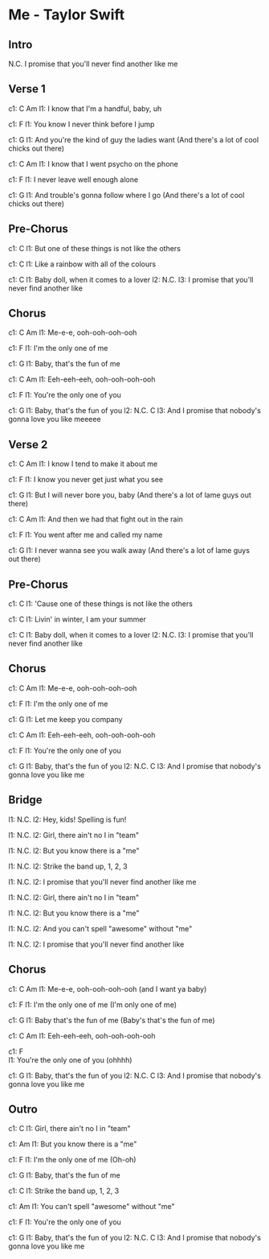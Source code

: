 ---
---

# Me - Taylor Swift

## Intro

   N.C.
I promise that you'll never find another like me


## Verse 1

c1: C                                  Am
l1:   I know that I'm a handful, baby, uh

c1:                                   F
l1: You know I never think before I jump

c1:                                          G
l1: And you're the kind of guy the ladies want  (And there's a lot of cool chicks out there)

c1: C                                    Am
l1:   I know that I went psycho on the phone

c1:                            F
l1: I never leave well enough alone

c1:                                      G
l1: And trouble's gonna follow where I go (And there's a lot of cool chicks out there)

## Pre-Chorus

c1:     C
l1: But one of these things is not like the others

c1:  C
l1: Like a rainbow with all of the colours

c1:  C
l1: Baby doll, when it comes to a lover
l2:   N.C.
l3: I promise that you'll never find another like

## Chorus

c1:      C           Am
l1: Me-e-e, ooh-ooh-ooh-ooh

c1: F
l1: I'm the only one of me

c1:  G
l1: Baby, that's the fun of me

c1:         C             Am
l1: Eeh-eeh-eeh, ooh-ooh-ooh-ooh

c1: F
l1: You're the only one of you

c1:  G
l1: Baby, that's the fun of you
l2:        N.C.                                         C
l3: And I promise that nobody's gonna love you like meeeee

## Verse 2

c1: C                                  Am
l1:   I know I tend to make it about me

c1:                                      F
l1: I know you never get just what you see

c1:                               G
l1: But I will never bore you, baby (And there's a lot of lame guys out there)

c1: C                                          Am
l1:   And then we had that fight out in the rain

c1:                                   F
l1: You went after me and called my name

c1:                               G
l1: I never wanna see you walk away (And there's a lot of lame guys out there)

## Pre-Chorus

c1:        C
l1: 'Cause one of these things is not like the others

c1:  C
l1: Livin' in winter, I am your summer

c1:  C
l1: Baby doll, when it comes to a lover
l2:    N.C.
l3: I promise that you'll never find another like

## Chorus

c1:      C           Am
l1: Me-e-e, ooh-ooh-ooh-ooh

c1: F
l1: I'm the only one of me

c1:  G
l1: Let me keep you company

c1:         C             Am
l1: Eeh-eeh-eeh, ooh-ooh-ooh-ooh

c1: F
l1: You're the only one of you

c1:  G
l1: Baby, that's the fun of you
l2:        N.C.                                     C
l3: And I promise that nobody's gonna love you like me

## Bridge

l1:  N.C.
l2: Hey, kids! Spelling is fun!

l1:  N.C.
l2: Girl, there ain't no I in "team"

l1:  N.C.
l2: But you know there is a "me"

l1:  N.C.
l2: Strike the band up, 1, 2, 3

l1:   N.C.
l2: I promise that you'll never find another like me

l1:  N.C.
l2: Girl, there ain't no I in "team"

l1:  N.C.
l2: But you know there is a "me"

l1:          N.C.
l2: And you can't spell "awesome" without "me"

l1:    N.C.
l2: I promise that you'll never find another like


## Chorus

c1:      C           Am
l1: Me-e-e, ooh-ooh-ooh-ooh (and I want ya baby)

c1: F
l1: I'm the only one of me (I'm only one of me) 

c1:  G
l1: Baby that's the fun of me (Baby's that's the fun of me)

c1:         C             Am
l1: Eeh-eeh-eeh, ooh-ooh-ooh-ooh

c1: F                    
l1: You're the only one of you (ohhhh)

c1:  G
l1: Baby, that's the fun of you
l2:        N.C.                                     C
l3: And I promise that nobody's gonna love you like me

## Outro

c1:  C
l1: Girl, there ain't no I in "team"

c1:  Am
l1: But you know there is a "me"

c1:  F
l1: I'm the only one of me (Oh-oh)

c1:  G
l1: Baby, that's the fun of me

c1:   C
l1: Strike the band up, 1, 2, 3

c1:      Am
l1: You can't spell "awesome" without "me"

c1:   F
l1: You're the only one of you

c1:  G
l1: Baby, that's the fun of you
l2:        N.C.                                        C
l3: And I promise that nobody's gonna love you like me